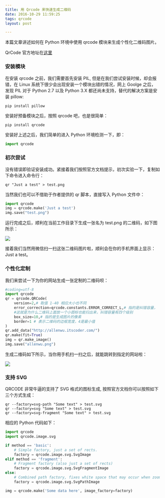 ```yaml
---
title: 用 Qrcode 来快速生成二维码
date: 2016-10-29 11:59:25
tags: qrcode
layout: post

---
```


本篇文章讲述如何在 Python 环境中使用 qrcode 模块来生成个性化二维码图片。

<!--more-->

QrCode 官方地址在[这里](https://github.com/lincolnloop/python-qrcode)

### 安装模块

在安装 qrcode 之前，我们需要首先安装 PIL, 但是在我们尝试安装时候，却会报错，在 Linux 系统下很少会出现安装一个模块出错的情况，网上 Goolge 之后，发现 PIL 对于 Python 2.7 以及 Python 3.X 都还尚未支持，替代的解决方案是安装 pillow:

```python
pip install pillow
```

安装好预备模块之后，按照 qrcode 吧，也是很简单：

```pyth
pip install qrcode
```

安装好上述之后，我们简单的进入 Python 环境检测一下，即：

```python
import qrcode
```

### 初次尝试

没有错误即验证安装成功。紧接着我们按照官方文档提示，初次实验一下，复制如下命令进入命令行：

```shell
qr "Just a test" > test.png
```

当然我们也可以不借助于作者提供的 qr 脚本，直接写入 Python 文件中：

```python
import qrcode
img = qrcode.make('Just a test')
img.save("test.png")
```

运行完成之后，顺利在当前工作目录下生成一张名为 test.png 的二维码，如下图所示：

![](http://ww4.sinaimg.cn/large/b10d1ea5jw1f98zm9gntvj20t50gun19.jpg)

接着我们当然用微信扫一扫这张二维码图片啦，顺利会在你的手机界面上显示： Just a test。

### 个性化定制

我们来尝试一下为你的网站生成一张定制的二维码呗：

```python
#coding=utf-8
import qrcode
qr = qrcode.QRCode(
	version=2,# 取值 1-40 相应大小也不同
	error_correction=qrcode.constants.ERROR_CORRECT_L,# 指的是纠错容量，
    #这就是为什么二维码上面放一个小图标也能扫出来，纠错容量有四个级别
	box_size=10,# 指的是生成图片的像素
	border=1 # 表示二维码的边框宽度，4是最小值
)
qr.add_data("http://allenwu.itscoder.com/")
qr.make(fit=True)
img = qr.make_image()
img.save("allenwu.png")
```

生成二维码如下所示，当你用手机扫一扫之后，就能跳转到指定的网站啦：

![](http://ww2.sinaimg.cn/large/b10d1ea5jw1f98zzbaan1j20t20gu450.jpg)

### 支持 SVG

QRCODE 非常牛逼的支持了 SVG 格式的图标生成, 按照官方文档你可以按照如下三个方式生成：

```shell
qr --factory=svg-path "Some text" > test.svg
qr --factory=svg "Some text" > test.svg
qr --factory=svg-fragment "Some text" > test.svg
```

相应的 Python 代码如下：

```python
import qrcode
import qrcode.image.svg

if method == 'basic':
    # Simple factory, just a set of rects.
    factory = qrcode.image.svg.SvgImage
elif method == 'fragment':
    # Fragment factory (also just a set of rects)
    factory = qrcode.image.svg.SvgFragmentImage
else:
    # Combined path factory, fixes white space that may occur when zooming
    factory = qrcode.image.svg.SvgPathImage

img = qrcode.make('Some data here', image_factory=factory)
```

